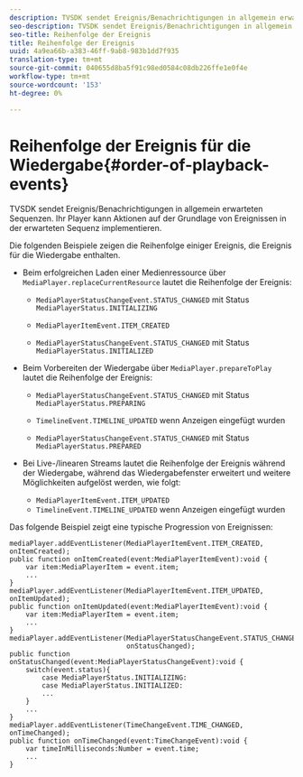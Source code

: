 ```yaml
---
description: TVSDK sendet Ereignis/Benachrichtigungen in allgemein erwarteten Sequenzen. Ihr Player kann Aktionen auf der Grundlage von Ereignissen in der erwarteten Sequenz implementieren.
seo-description: TVSDK sendet Ereignis/Benachrichtigungen in allgemein erwarteten Sequenzen. Ihr Player kann Aktionen auf der Grundlage von Ereignissen in der erwarteten Sequenz implementieren.
seo-title: Reihenfolge der Ereignis
title: Reihenfolge der Ereignis
uuid: 4a9ea66b-a383-46ff-9ab8-983b1dd7f935
translation-type: tm+mt
source-git-commit: 040655d8ba5f91c98ed0584c08db226ffe1e0f4e
workflow-type: tm+mt
source-wordcount: '153'
ht-degree: 0%

---
```



# Reihenfolge der Ereignis für die Wiedergabe{#order-of-playback-events}

TVSDK sendet Ereignis/Benachrichtigungen in allgemein erwarteten Sequenzen. Ihr Player kann Aktionen auf der Grundlage von Ereignissen in der erwarteten Sequenz implementieren.

<!--<a id="section_6E34A6C7936245D88DEB3315DA64598B"></a>-->

Die folgenden Beispiele zeigen die Reihenfolge einiger Ereignis, die Ereignis für die Wiedergabe enthalten.

* Beim erfolgreichen Laden einer Medienressource über `MediaPlayer.replaceCurrentResource` lautet die Reihenfolge der Ereignis:

   * `MediaPlayerStatusChangeEvent.STATUS_CHANGED` mit Status  `MediaPlayerStatus.INITIALIZING`

   * `MediaPlayerItemEvent.ITEM_CREATED`
   * `MediaPlayerStatusChangeEvent.STATUS_CHANGED` mit Status  `MediaPlayerStatus.INITIALIZED`

* Beim Vorbereiten der Wiedergabe über `MediaPlayer.prepareToPlay` lautet die Reihenfolge der Ereignis:

   * `MediaPlayerStatusChangeEvent.STATUS_CHANGED` mit Status  `MediaPlayerStatus.PREPARING`

   * `TimelineEvent.TIMELINE_UPDATED` wenn Anzeigen eingefügt wurden
   * `MediaPlayerStatusChangeEvent.STATUS_CHANGED` mit Status  `MediaPlayerStatus.PREPARED`

* Bei Live-/linearen Streams lautet die Reihenfolge der Ereignis während der Wiedergabe, während das Wiedergabefenster erweitert und weitere Möglichkeiten aufgelöst werden, wie folgt:

   * `MediaPlayerItemEvent.ITEM_UPDATED`
   * `TimelineEvent.TIMELINE_UPDATED` wenn Anzeigen eingefügt wurden

<!--<a id="section_76C13548AF934868B70757CA5489E516"></a>-->

Das folgende Beispiel zeigt eine typische Progression von Ereignissen:

```
mediaPlayer.addEventListener(MediaPlayerItemEvent.ITEM_CREATED, onItemCreated); 
public function onItemCreated(event:MediaPlayerItemEvent):void { 
    var item:MediaPlayerItem = event.item; 
    ... 
} 
mediaPlayer.addEventListener(MediaPlayerItemEvent.ITEM_UPDATED, onItemUpdated); 
public function onItemUpdated(event:MediaPlayerItemEvent):void { 
    var item:MediaPlayerItem = event.item; 
    ... 
} 
mediaPlayer.addEventListener(MediaPlayerStatusChangeEvent.STATUS_CHANGED,  
                             onStatusChanged); 
public function onStatusChanged(event:MediaPlayerStatusChangeEvent):void { 
    switch(event.status){ 
        case MediaPlayerStatus.INITIALIZING: 
        case MediaPlayerStatus.INITIALIZED: 
        ... 
    } 
    ... 
} 
mediaPlayer.addEventListener(TimeChangeEvent.TIME_CHANGED, onTimeChanged); 
public function onTimeChanged(event:TimeChangeEvent):void { 
    var timeInMilliseconds:Number = event.time; 
    ... 
}
```

